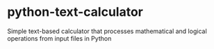 # python-text-calculator
Simple text-based calculator that processes mathematical and logical operations from input files in Python
